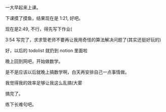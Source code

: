 一大早起来上课。

下课摸了摸鱼，结果现在是 1:21, 好吧。

现在是2:49, 不行，得先写下作业(

3:54 写完了，求求管老师不要再让我用奇怪的算法解决问题了(其实还挺好玩的)



好，以后的 todolist 就扔到 notion 里面啦



晚上回到网吧，开始做数学。

是不是应该以后就晚上搞数学啊，白天再安排自己一点事情做。

我觉得我的效率足够让我这么乱搞(大雾



搞完了。

练下长难句吧。